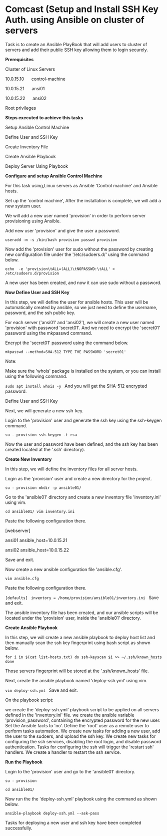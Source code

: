 # Comcast (Setup and Install SSH Key Auth. using Ansible on cluster of servers


Task is to create an Ansible PlayBook that will add users to cluster of servers and add their public SSH key allowing them to login securely.

**Prerequisites**

Cluster of Linux Servers

10.0.15.10      control-machine

10.0.15.21      ansi01

10.0.15.22      ansi02

Root privileges

**Steps executed to achieve this tasks**

Setup Ansible Control Machine

Define User and SSH Key

Create Inventory File

Create Ansible Playbook

Deploy Server Using Playbook



**Configure and setup Ansible Control Machine**

For this task using,Linux servers as Ansible 'Control machine' and Ansible hosts. 

Set up the 'control machine',
After the installation is complete, we will add a new system user.

We will add a new user named 'provision' in order to perform server provisioning using Ansible.

Add new user 'provision' and give the user a password.

`useradd -m -s /bin/bash provision
passwd provision`

Now add the 'provision' user for sudo without the password by creating new configuration file under the '/etc/sudoers.d/' using the command below.

`echo  -e 'provision\tALL=(ALL)\tNOPASSWD:\tALL' > /etc/sudoers.d/provision`

A new user has been created, and now it can use sudo without a password.

**Now Define User and SSH Key**

In this step, we will define the user for ansible hosts. This user will be automatically created by ansible, so we just need to define the username, password, and the ssh public key.

For each server ('ansi01' and 'ansi02'), we will create a new user named 'provision' with password 'secret01'. And we need to encrypt the 'secret01' password using the mkpasswd command.

Encrypt the 'secret01' password using the command below.

`mkpasswd --method=SHA-512
TYPE THE PASSWORD 'secret01'`

Note:

Make sure the 'whois' package is installed on the system, or you can install using the following command.

`sudo apt install whois -y
`
And you will get the SHA-512 encrypted password.

Define User and SSH Key

Next, we will generate a new ssh-key.

Login to the 'provision' user and generate the ssh key using the ssh-keygen command.

`su - provision
ssh-keygen -t rsa`

Now the user and password have been defined, and the ssh key has been created located at the '.ssh' directory).

**Create New Inventory**

In this step, we will define the inventory files for all server hosts.

Login as the 'provision' user and create a new directory for the project.

`su - provision
mkdir -p ansible01/`

Go to the 'ansible01' directory and create a new inventory file 'inventory.ini' using vim.

`cd ansible01/
vim inventory.ini`

Paste the following configuration there.

[webserver]

ansi01 ansible_host=10.0.15.21
 
ansi02 ansible_host=10.0.15.22
 
Save and exit.

Now create a new ansible configuration file 'ansible.cfg'.

`vim ansible.cfg`

Paste the following configuration there.

`[defaults]
`
`inventory = /home/provision/ansible01/inventory.ini
`
Save and exit.

The ansible inventory file has been created, and our ansible scripts will be located under the 'provision' user, inside the 'ansible01' directory.

**Create Ansible Playbook**

In this step, we will create a new ansible playbook to deploy host list and then manually scan the ssh key fingerprint using bash script as shown below.

`for i in $(cat list-hosts.txt)
do
ssh-keyscan $i >> ~/.ssh/known_hosts
done`

Those servers fingerprint will be stored at the '.ssh/known_hosts' file.

Next, create the ansible playbook named 'deploy-ssh.yml' using vim.

`vim deploy-ssh.yml
`
Save and exit.

On the playbook script:

we create the 'deploy-ssh.yml' playbook script to be applied on all servers defined in the 'inventory.ini' file.
we create the ansible variable 'provision_password', containing the encrypted password for the new user.
Set the Ansible facts to 'no'.
Define the 'root' user as a remote user to perform tasks automation.
We create new tasks for adding a new user, add the user to the sudoers, and upload the ssh key.
We create new tasks for configuring the ssh services, disabling the root login, and disable password authentication. Tasks for configuring the ssh will trigger the 'restart ssh' handlers.
We create a handler to restart the ssh service.

**Run the Playbook**

Login to the 'provision' user and go to the 'ansible01' directory.

`su - provision`

`cd ansible01/`

Now run the the 'deploy-ssh.yml' playbook using the command as shown below.

`ansible-playbook deploy-ssh.yml --ask-pass`

Tasks for deploying a new user and ssh key have been completed successfully.